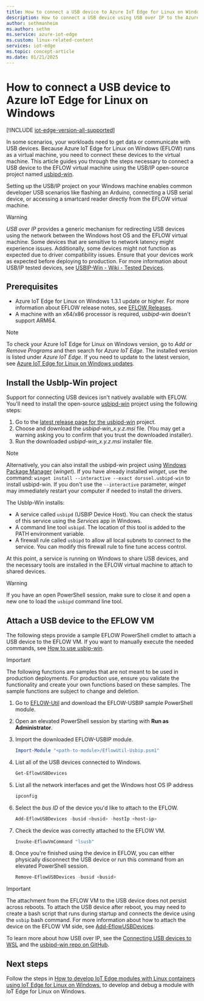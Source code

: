 ```yaml
---
title: How to connect a USB device to Azure IoT Edge for Linux on Windows
description: How to connect a USB device using USB over IP to the Azure IoT Edge for Linux on Windows (EFLOW) virtual machine.
author: sethmanheim
ms.author: sethm
ms.service: azure-iot-edge
ms.custom: linux-related-content
services: iot-edge
ms.topic: concept-article
ms.date: 01/21/2025
---
```


# How to connect a USB device to Azure IoT Edge for Linux on Windows

[!INCLUDE [iot-edge-version-all-supported](includes/iot-edge-version-all-supported.md)]

In some scenarios, your workloads need to get data or communicate with USB devices. Because Azure IoT Edge for Linux on Windows (EFLOW) runs as a virtual machine, you need to connect these devices to the virtual machine. This article guides you through the steps necessary to connect a USB device to the EFLOW virtual machine using the USB/IP open-source project named [usbipd-win](https://github.com/dorssel/usbipd-win).

Setting up the USB/IP project on your Windows machine enables common developer USB scenarios like flashing an Arduino, connecting a USB serial device, or accessing a smartcard reader directly from the EFLOW virtual machine. 

> [!WARNING]
> *USB over IP* provides a generic mechanism for redirecting USB devices using the network between the Windows host OS and the EFLOW virtual machine. Some devices that are sensitive to network latency might experience issues. Additionally, some devices might not function as expected due to driver compatibility issues. Ensure that your devices work as expected before deploying to production. For more information about USB/IP tested devices, see [USBIP-Win - Wiki - Tested Devices](https://github.com/dorssel/usbipd-win/wiki/Tested-Devices).

## Prerequisites

- Azure IoT Edge for Linux on Windows 1.3.1 update or higher. For more information about EFLOW release notes, see [EFLOW Releases](https://aka.ms/AzEFLOW-Releases).
- A machine with an x64/x86 processor is required, *usbipd-win* doesn't support ARM64.

> [!NOTE]
>  To check your Azure IoT Edge for Linux on Windows version, go to *Add or Remove Programs* and then search for *Azure IoT Edge*. The installed version is listed under *Azure IoT Edge*. If you need to update to the latest version, see [Azure IoT Edge for Linux on Windows updates](./iot-edge-for-linux-on-windows-updates.md).

## Install the UsbIp-Win project

Support for connecting USB devices isn't natively available with EFLOW. You'll need to install the open-source [usbipd-win](https://github.com/dorssel/usbipd-win) project using the following steps:

1. Go to the [latest release page for the usbipd-win](https://github.com/dorssel/usbipd-win/releases) project.
1. Choose and download the *usbipd-win_x.y.z.msi* file. (You may get a warning asking you to confirm that you trust the downloaded installer).
1. Run the downloaded *usbipd-win_x.y.z.msi* installer file.

> [!NOTE]
> Alternatively, you can also install the usbipd-win project using [Windows Package Manager](/windows/package-manager/winget/) (*winget*). If you have already installed *winget*, use the command: `winget install --interactive --exact dorssel.usbipd-win` to install usbipd-win. If you don't use the `--interactive` parameter, *winget* may immediately restart your computer if needed to install the drivers.

The UsbIp-Win installs:

- A service called `usbipd` (USBIP Device Host). You can check the status of this service using the *Services* app in Windows.
- A command line tool `usbipd`. The location of this tool is added to the PATH environment variable.
- A firewall rule called `usbipd` to allow all local subnets to connect to the service. You can modify this firewall rule to fine tune access control.

At this point, a service is running on Windows to share USB devices, and the necessary tools are installed in the EFLOW virtual machine to attach to shared devices.

> [!WARNING]
> If you have an open PowerShell session, make sure to close it and open a new one to load the `usbipd` command line tool. 

## Attach a USB device to the EFLOW VM

The following steps provide a sample EFLOW PowerShell cmdlet to attach a USB device to the EFLOW VM. If you want to manually execute the needed commands, see [How to use usbip-win](https://github.com/dorssel/usbipd-win).

> [!IMPORTANT]
> The following functions are samples that are not meant to be used in production deployments. For production use, ensure you validate the functionality and create your own functions based on these samples. The sample functions are subject to change and deletion.

1. Go to [EFLOW-Util](https://github.com/Azure/iotedge-eflow/tree/main/eflow-util/eflow-usbip) and download the EFLOW-USBIP sample PowerShell module.

1. Open an elevated PowerShell session by starting with **Run as Administrator**.

1. Import the downloaded EFLOW-USBIP module.
    ```powershell
    Import-Module "<path-to-module>/EflowUtil-Usbip.psm1"
    ```

1. List all of the USB devices connected to Windows.
    ```powershell
    Get-EflowUSBDevices
    ```

1. List all the network interfaces and get the Windows host OS IP address
    ```powershell
    ipconfig
    ```

1. Select the *bus ID* of the device you'd like to attach to the EFLOW.
    ```powershell
    Add-EflowUSBDevices -busid <busid> -hostIp <host-ip>
    ```

1. Check the device was correctly attached to the EFLOW VM.
    ```powershell
    Invoke-EflowVmCommand "lsusb"
    ```

1. Once you're finished using the device in EFLOW, you can either physically disconnect the USB device or run this command from an elevated PowerShell session.
     ```powershell
    Remove-EflowUSBDevices -busid <busid>
    ```
> [!IMPORTANT]
> The attachment from the EFLOW VM to the USB device does not persist across reboots. To attach the USB device after reboot, you may need to create a bash script that runs during startup and connects the device using the `usbip` bash command. For more information about how to attach the device on the EFLOW VM side, see [Add-EflowUSBDevices](https://github.com/Azure/iotedge-eflow/blob/main/eflow-util/eflow-usbip/EflowUtil-Usbip.psm1).

To learn more about how USB over IP, see the [Connecting USB devices to WSL](https://devblogs.microsoft.com/commandline/connecting-usb-devices-to-wsl/#how-it-works) and the [usbipd-win repo on GitHub](https://github.com/dorssel/usbipd-win/wiki).

## Next steps

Follow the steps in [How to develop IoT Edge modules with Linux containers using IoT Edge for Linux on Windows.](./tutorial-develop-for-linux-on-windows.md) to develop and debug a module with IoT Edge for Linux on Windows.
